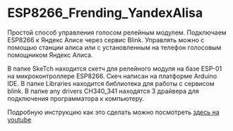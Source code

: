 # ESP8266_Frending_YandexAlisa

Простой способ управления голосом релейным модулем. Подключаем ESP8266 к Яндекс Алисе через сервис Blink.
Управлять можно с помощью станции алиса или с установленным на телефон голосовым помощником Яндекс Алиса.

В папке SkeTch находится скетч для релейного модуля на базе ESP-01 на микроконтроллере ESP8266. Скеч написан на платформе Arduino IDE.
В папке Libraries находится библиотека для работы с сервисом blink.
В папке any drivers CH340_341 находятся 3 драйвера для подключения программатора к компьютеру.

Подробную инструкцию как это сделать можно посмотреть <a href="https://youtu.be/6bPZ2N5cPMg">здесь на youtube<a/>
